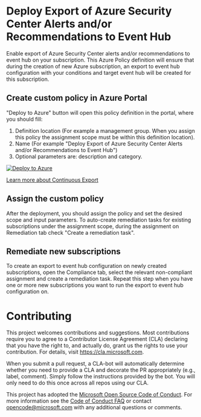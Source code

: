 # Deploy Export of Azure Security Center Alerts and/or Recommendations to Event Hub 

Enable export of Azure Security Center alerts and/or recommendations to event hub on your subscription.
This Azure Policy definition will ensure that during the creation of new Azure subscription, an export to event hub configuration with your conditions and target event hub will be created for this subscription.

## Create custom policy in Azure Portal

"Deploy to Azure" button will open this policy definition in the portal, where you should fill:
1) Definition location (For example a management group. When you assign this policy the assignment scope must be within this definition location).
2) Name (For example "Deploy Export of Azure Security Center Alerts and/or Recommendations to Event Hub")
3) Optional parameters are: description and category.

[![Deploy to Azure](http://azuredeploy.net/deploybutton.png)](https://portal.azure.com/#blade/Microsoft_Azure_Policy/CreatePolicyDefinitionBlade/uri/https%3A%2F%2Fraw.githubusercontent.com%2FAzure%2FAzure-Security-Center%2Fmaster%2FContinuous%2520export%252FConfigure%2520Continuous%2520Export%2520in%2520scale%2520via%2520policy%252FExport%2520to%2520Event%2520Hub%2520Policy%252FExportASCAlertsAndRecommendationsToEventHubPolicy.json)

[Learn more about Continuous Export](https://docs.microsoft.com/en-us/azure/security-center/continuous-export)

## Assign the custom policy

After the deployment, you should assign the policy and set the desired scope and input parameters.
To auto-create remediation tasks for existing subscriptions under the assignment scope, during the assignment on Remediation tab check "Create a remediation task".

## Remediate new subscriptions

To create an export to event hub configuration on newly created subscriptions, open the Compliance tab, select the relevant non-compliant assignment and create a remediation task. Repeat this step when you have one or more new subscriptions you want to run the export to event hub configuration on.

# Contributing

This project welcomes contributions and suggestions.  Most contributions require you to agree to a
Contributor License Agreement (CLA) declaring that you have the right to, and actually do, grant us
the rights to use your contribution. For details, visit https://cla.microsoft.com.

When you submit a pull request, a CLA-bot will automatically determine whether you need to provide
a CLA and decorate the PR appropriately (e.g., label, comment). Simply follow the instructions
provided by the bot. You will only need to do this once across all repos using our CLA.

This project has adopted the [Microsoft Open Source Code of Conduct](https://opensource.microsoft.com/codeofconduct/).
For more information see the [Code of Conduct FAQ](https://opensource.microsoft.com/codeofconduct/faq/) or
contact [opencode@microsoft.com](mailto:opencode@microsoft.com) with any additional questions or comments.
